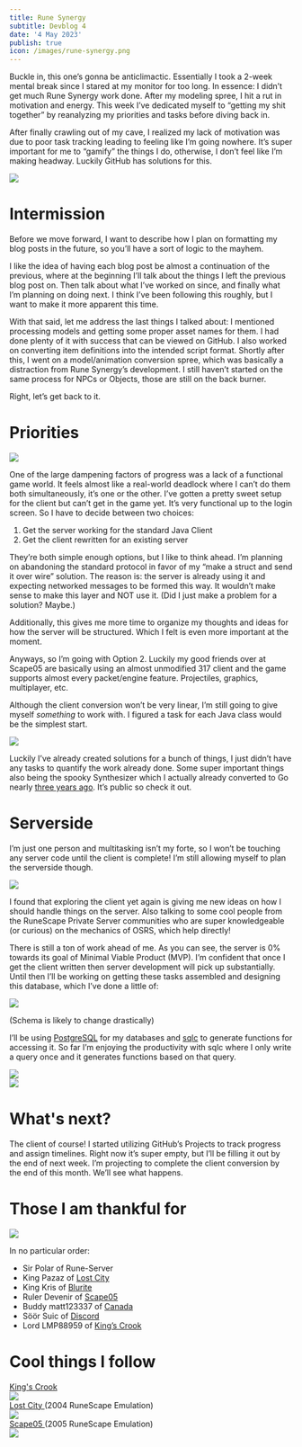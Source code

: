 ```yaml
---
title: Rune Synergy
subtitle: Devblog 4
date: '4 May 2023'
publish: true
icon: /images/rune-synergy.png
---
```

<script>
import Image from '$lib/components/Image.svelte';
</script>

Buckle in, this one’s gonna be anticlimactic. Essentially I took a 2-week mental
break since I stared at my monitor for too long. In essence: I didn’t get much
Rune Synergy work done. After my modeling spree, I hit a rut in motivation
and energy. This week I’ve dedicated myself to “getting my shit together” by
reanalyzing my priorities and tasks before diving back in.

After finally crawling out of my cave, I realized my lack of motivation was
due to poor task tracking leading to feeling like I’m going nowhere. It’s super
important for me to “gamify” the things I do, otherwise, I don’t feel like I’m
making headway. Luckily GitHub has solutions for this.

<Image src="/posts/devblog-4/intro.png"/>

# Intermission

Before we move forward, I want to describe how I plan on formatting my blog
posts in the future, so you’ll have a sort of logic to the mayhem.

I like the idea of having each blog post be almost a continuation of the
previous, where at the beginning I’ll talk about the things I left the previous
blog post on. Then talk about what I’ve worked on since, and finally what I’m
planning on doing next. I think I’ve been following this roughly, but I want to
make it more apparent this time.

With that said, let me address the last things I talked about: I mentioned
processing models and getting some proper asset names for them. I had done
plenty of it with success that can be viewed on GitHub. I also worked on
converting item definitions into the intended script format. Shortly after this,
I went on a model/animation conversion spree, which was basically a distraction
from Rune Synergy’s development. I still haven’t started on the same process for
NPCs or Objects, those are still on the back burner.

Right, let’s get back to it.

# Priorities

<Image src="/posts/devblog-4/mfw.png"/>

One of the large dampening factors of progress was a lack of a functional game
world. It feels almost like a real-world deadlock where I can’t do them both
simultaneously, it’s one or the other. I’ve gotten a pretty sweet setup for
the client but can’t get in the game yet. It’s very functional up to the
login screen. So I have to decide between two choices:

1. Get the server working for the standard Java Client
2. Get the client rewritten for an existing server

They’re both simple enough options, but I like to think ahead. I’m planning on
abandoning the standard protocol in favor of my “make a struct and send it over
wire” solution. The reason is: the server is already using it and expecting
networked messages to be formed this way. It wouldn’t make sense to make this
layer and NOT use it. (Did I just make a problem for a solution? Maybe.)

Additionally, this gives me more time to organize my thoughts and ideas for
how the server will be structured. Which I felt is even more important at the
moment.

Anyways, so I’m going with Option 2. Luckily my good friends over at Scape05
are basically using an almost unmodified 317 client and the game supports almost
every packet/engine feature. Projectiles, graphics, multiplayer, etc.

Although the client conversion won’t be very linear, I’m still going to give
myself *something* to work with. I figured a task for each Java class would be
the simplest start.

<Image src="/posts/devblog-4/tracker.png"/>

Luckily I’ve already created solutions for a bunch of things, I just didn’t have
any tasks to quantify the work already done. Some super important things also
being the spooky Synthesizer which I actually already converted to Go nearly
[three years ago](https://github.com/medievalsoftware/go-synth). It’s public so
check it out.

# Serverside

I’m just one person and multitasking isn’t my forte, so I won’t be touching any
server code until the client is complete! I’m still allowing myself to plan the
serverside though.

<Image src="/posts/devblog-4/workflow.png"/>

I found that exploring the client yet again is giving me new ideas on how I
should handle things on the server. Also talking to some cool people from the
RuneScape Private Server communities who are super knowledgeable (or curious) on
the mechanics of OSRS, which help directly!

There is still a ton of work ahead of me. As you can see, the server is 0%
towards its goal of Minimal Viable Product (MVP). I’m confident that once I
get the client written then server development will pick up substantially.
Until then I’ll be working on getting these tasks assembled and designing this
database, which I’ve done a little of:

<Image src="/posts/devblog-4/schema.png"/>

(Schema is likely to change drastically)

<div class="row gap-1">
<div class="col">
<p>
I’ll be using <a href="https://www.postgresql.org/" target="_blank">PostgreSQL</a>
for my databases and <a href="https://sqlc.dev/" target="_blank">sqlc</a> to generate functions for accessing
it. So far I’m enjoying the productivity with sqlc where I only write a query
once and it generates functions based on that query.
</p>
</div>
<div class="col">
<a href="https://sqlc.dev/" target="_blank"><img src="/posts/devblog-4/sqlc.png"/></a>
</div>
</div>

<Image src="/posts/devblog-4/sqlc-output.png"/>

# What's next?

The client of course! I started utilizing GitHub’s Projects to track progress
and assign timelines. Right now it’s super empty, but I’ll be filling it out by
the end of next week. I’m projecting to complete the client conversion by the
end of this month. We’ll see what happens.

# Those I am thankful for

<Image src="/posts/devblog-4/me.png"/>

In no particular order:

- Sir Polar of Rune-Server
- King Pazaz of [Lost City](https://2004scape.org/)
- King Kris of [Blurite](https://github.com/blurite)
- Ruler Devenir of [Scape05](https://scape05.com/)
- Buddy matt123337 of [Canada](https://www.canada.ca/en.html)
- Söör Suic of [Discord](https://discord.gg/wX97VyTfht)
- Lord LMP88959 of [King’s Crook](https://kingscrook.itch.io/kings-crook)

# Cool things I follow

<div class="col gap-1">

  <div class="row">
    <div class="col center">
      <a class="big-text" href="https://kingscrook.itch.io/kings-crook" target="_blank">
        King's Crook
      </a>
    </div>
    <div class="col"><Image src="/posts/devblog-4/kings-crook.png"/></div>
  </div>

  <div class="row">
    <div class="col center">
      <a class="big-text" href="https://2004scape.org/" target="_blank">
        Lost City
      </a>
      <span>(2004 RuneScape Emulation)</span>
    </div>
    <div class="col"><Image src="/posts/devblog-4/lost-city.png"/></div>
  </div>

  <div class="row">
    <div class="col center">
      <a class="big-text" href="https://scape05.com/" target="_blank">
        Scape05
      </a>
      <span>(2005 RuneScape Emulation)</span>
    </div>
    <div class="col"><Image src="/posts/devblog-4/scape05.png"/></div>
  </div>

</div>
